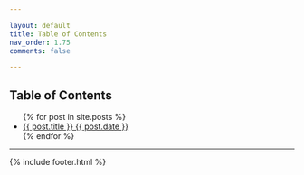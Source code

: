 ```yaml
---

layout: default
title: Table of Contents
nav_order: 1.75
comments: false

---
```


## Table of Contents

<ul>
  {% for post in site.posts %}
    <li>
      <a href="{{ post.url }}">{{ post.title }} {{ post.date }}</a>
    </li>
  {% endfor %}
</ul>

---

{% include footer.html %}
